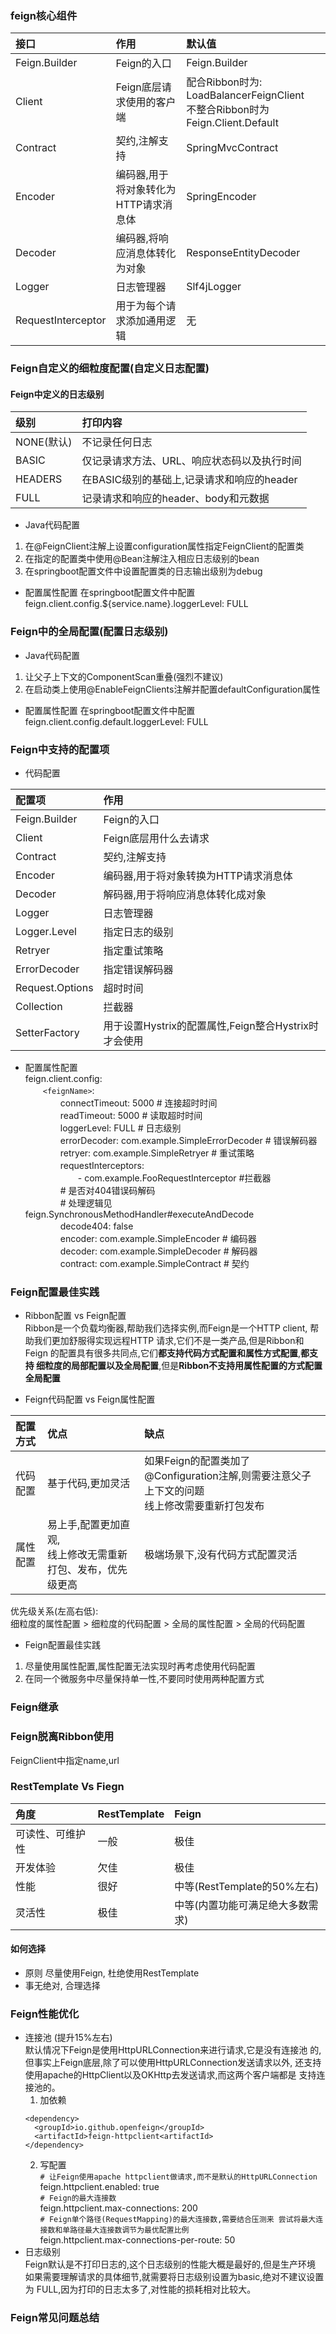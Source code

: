 ### feign核心组件
|接口|作用|默认值|
|:----|:----|:----|
|Feign.Builder|Feign的入口|Feign.Builder|
|Client|Feign底层请求使用的客户端|配合Ribbon时为: LoadBalancerFeignClient<br/>不整合Ribbon时为Feign.Client.Default|
|Contract|契约,注解支持|SpringMvcContract|
|Encoder|编码器,用于将对象转化为HTTP请求消息体|SpringEncoder|
|Decoder|编码器,将响应消息体转化为对象|ResponseEntityDecoder|
|Logger|日志管理器|Slf4jLogger|
|RequestInterceptor|用于为每个请求添加通用逻辑|无|

### Feign自定义的细粒度配置(自定义日志配置)
#### Feign中定义的日志级别
|级别|打印内容|
|:----|:----|
|NONE(默认)|不记录任何日志|
|BASIC|仅记录请求方法、URL、响应状态码以及执行时间|
|HEADERS|在BASIC级别的基础上,记录请求和响应的header|
|FULL|记录请求和响应的header、body和元数据|
- Java代码配置
1. 在@FeignClient注解上设置configuration属性指定FeignClient的配置类
1. 在指定的配置类中使用@Bean注解注入相应日志级别的bean
1. 在springboot配置文件中设置配置类的日志输出级别为debug
- 配置属性配置 
在springboot配置文件中配置
feign.client.config.${service.name}.loggerLevel: FULL
### Feign中的全局配置(配置日志级别)
- Java代码配置
1. 让父子上下文的ComponentScan重叠(强烈不建议)
1. 在启动类上使用@EnableFeignClients注解并配置defaultConfiguration属性
- 配置属性配置
在springboot配置文件中配置
feign.client.config.default.loggerLevel: FULL

### Feign中支持的配置项
- 代码配置  

|配置项|作用|
|:----|:----|
|Feign.Builder|Feign的入口|
|Client|Feign底层用什么去请求|
|Contract|契约,注解支持|
|Encoder|编码器,用于将对象转换为HTTP请求消息体|
|Decoder|解码器,用于将响应消息体转化成对象|
|Logger|日志管理器|
|Logger.Level|指定日志的级别|
|Retryer|指定重试策略|
|ErrorDecoder|指定错误解码器|
|Request.Options|超时时间|
|Collection<RequestInterceptor>|拦截器|
|SetterFactory|用于设置Hystrix的配置属性,Feign整合Hystrix时才会使用|
- 配置属性配置  
feign.client.config:  
　　`<feignName>`:  
　　　　connectTimeout: 5000 # 连接超时时间  
　　　　readTimeout: 5000 # 读取超时时间  
　　　　loggerLevel: FULL # 日志级别  
　　　　errorDecoder: com.example.SimpleErrorDecoder # 错误解码器  
　　　　retryer: com.example.SimpleRetryer # 重试策略  
　　　　requestInterceptors:  
　　　　　　- com.example.FooRequestInterceptor #拦截器  
　　　　# 是否对404错误码解码  
　　　　# 处理逻辑见feign.SynchronousMethodHandler#executeAndDecode  
　　　　decode404: false  
　　　　encoder: com.example.SimpleEncoder # 编码器  
　　　　decoder: com.example.SimpleDecoder # 解码器  
　　　　contract: com.example.SimpleContract # 契约  
### Feign配置最佳实践
- Ribbon配置 vs Feign配置  
Ribbon是一个负载均衡器,帮助我们选择实例,而Feign是一个HTTP client,
帮助我们更加舒服得实现远程HTTP 请求,它们不是一类产品,但是Ribbon和Feign
的配置具有很多共同点,它们**都支持代码方式配置和属性方式配置**,**都支持
细粒度的局部配置以及全局配置**,但是**Ribbon不支持用属性配置的方式配置全局配置**
  
- Feign代码配置 vs Feign属性配置

|配置方式|优点|缺点|
|:----|:----|:----|
|代码配置|基于代码,更加灵活|如果Feign的配置类加了@Configuration注解,则需要注意父子上下文的问题<br/>线上修改需要重新打包发布|
|属性配置|易上手,配置更加直观,<br/>线上修改无需重新打包、发布，优先级更高|极端场景下,没有代码方式配置灵活|

优先级关系(左高右低):   
细粒度的属性配置 > 细粒度的代码配置 > 全局的属性配置 > 全局的代码配置  
- Feign配置最佳实践
1. 尽量使用属性配置,属性配置无法实现时再考虑使用代码配置
1. 在同一个微服务中尽量保持单一性,不要同时使用两种配置方式

### Feign继承

### Feign脱离Ribbon使用
FeignClient中指定name,url  

### RestTemplate Vs Fiegn

|角度|RestTemplate|Feign|
|:----|:----|:----|
|可读性、可维护性|一般|极佳|
|开发体验|欠佳|极佳|
|性能|很好|中等(RestTemplate的50%左右)|
|灵活性|极佳|中等(内置功能可满足绝大多数需求)|

#### 如何选择
- 原则 尽量使用Feign, 杜绝使用RestTemplate
- 事无绝对, 合理选择

### Feign性能优化
- 连接池 (提升15%左右)  
默认情况下Feign是使用HttpURLConnection来进行请求,它是没有连接池
的,但事实上Feign底层,除了可以使用HttpURLConnection发送请求以外,
还支持使用apache的HttpClient以及OKHttp去发送请求,而这两个客户端都是
支持连接池的。  
    1. 加依赖
    ```text
    <dependency>
      <groupId>io.github.openfeign</groupId>
      <artifactId>feign-httpclient<artifactId>
    </dependency>
    ```
    2. 写配置  
    `# 让Feign使用apache httpclient做请求,而不是默认的HttpURLConnection`    
    feign.httpclient.enabled: true  
    `# Feign的最大连接数`    
    feign.httpclient.max-connections: 200  
    `# Feign单个路径(RequestMapping)的最大连接数,需要结合压测来
    尝试将最大连接数和单路径最大连接数调节为最优配置比例`    
    feign.httpclient.max-connections-per-route: 50  
- 日志级别  
Feign默认是不打印日志的,这个日志级别的性能大概是最好的,但是生产环境
如果需要理解请求的具体细节,就需要将日志级别设置为basic,绝对不建议设置为
FULL,因为打印的日志太多了,对性能的损耗相对比较大。

### Feign常见问题总结        